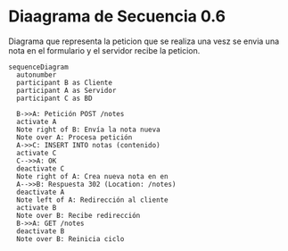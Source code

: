 # Diaagrama de Secuencia 0.6

  Diagrama que representa la peticion que se realiza una vesz se envia una nota en el formulario y el servidor recibe la peticion.

```mermaid
sequenceDiagram
  autonumber
  participant B as Cliente
  participant A as Servidor
  participant C as BD

  B->>A: Petición POST /notes
  activate A
  Note right of B: Envía la nota nueva
  Note over A: Procesa petición
  A->>C: INSERT INTO notas (contenido)
  activate C
  C-->>A: OK
  deactivate C
  Note right of A: Crea nueva nota en en
  A-->>B: Respuesta 302 (Location: /notes)
  deactivate A
  Note left of A: Redirección al cliente
  activate B
  Note over B: Recibe redirección
  B->>A: GET /notes
  deactivate B
  Note over B: Reinicia ciclo
```
